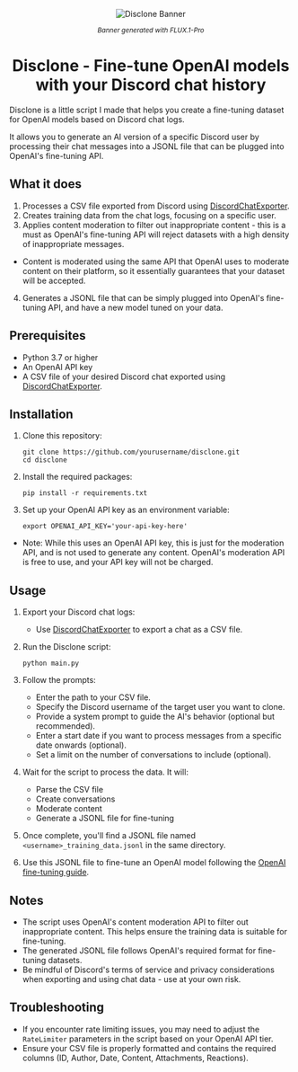 <p align="center">
  <img src="https://cdn.fl1nt.dev/GAGE1/ReDIZUKO73.jpg/raw" alt="Disclone Banner">
</p>
<p align="center"><small><i>Banner generated with FLUX.1-Pro</i></small></p>

<h1 align="center">Disclone - Fine-tune OpenAI models with your Discord chat history</h1>

Disclone is a little script I made that helps you create a fine-tuning dataset for OpenAI models based on Discord chat logs.

It allows you to generate an AI version of a specific Discord user by processing their chat messages into a JSONL file that can be plugged into OpenAI's fine-tuning API.

## What it does

1. Processes a CSV file exported from Discord using [DiscordChatExporter](https://github.com/Tyrrrz/DiscordChatExporter).
2. Creates training data from the chat logs, focusing on a specific user.
3. Applies content moderation to filter out inappropriate content - this is a must as OpenAI's fine-tuning API will reject datasets with a high density of inappropriate messages.
 - Content is moderated using the same API that OpenAI uses to moderate content on their platform, so it essentially guarantees that your dataset will be accepted.
4. Generates a JSONL file that can be simply plugged into OpenAI's fine-tuning API, and have a new model tuned on your data.

## Prerequisites

- Python 3.7 or higher
- An OpenAI API key
- A CSV file of your desired Discord chat exported using [DiscordChatExporter](https://github.com/Tyrrrz/DiscordChatExporter).

## Installation

1. Clone this repository:
   ```
   git clone https://github.com/yourusername/disclone.git
   cd disclone
   ```

2. Install the required packages:
   ```
   pip install -r requirements.txt
   ```

3. Set up your OpenAI API key as an environment variable:
   ```
   export OPENAI_API_KEY='your-api-key-here'
   ```
 - Note: While this uses an OpenAI API key, this is just for the moderation API, and is not used to generate any content. OpenAI's moderation API is free to use, and your API key will not be charged.

## Usage

1. Export your Discord chat logs:
   - Use [DiscordChatExporter](https://github.com/Tyrrrz/DiscordChatExporter) to export a chat as a CSV file.

2. Run the Disclone script:
   ```
   python main.py
   ```

3. Follow the prompts:
   - Enter the path to your CSV file.
   - Specify the Discord username of the target user you want to clone.
   - Provide a system prompt to guide the AI's behavior (optional but recommended).
   - Enter a start date if you want to process messages from a specific date onwards (optional).
   - Set a limit on the number of conversations to include (optional).

4. Wait for the script to process the data. It will:
   - Parse the CSV file
   - Create conversations
   - Moderate content
   - Generate a JSONL file for fine-tuning

5. Once complete, you'll find a JSONL file named `<username>_training_data.jsonl` in the same directory.

6. Use this JSONL file to fine-tune an OpenAI model following the [OpenAI fine-tuning guide](https://platform.openai.com/docs/guides/fine-tuning).

## Notes

- The script uses OpenAI's content moderation API to filter out inappropriate content. This helps ensure the training data is suitable for fine-tuning.
- The generated JSONL file follows OpenAI's required format for fine-tuning datasets.
- Be mindful of Discord's terms of service and privacy considerations when exporting and using chat data - use at your own risk.

## Troubleshooting

- If you encounter rate limiting issues, you may need to adjust the `RateLimiter` parameters in the script based on your OpenAI API tier.
- Ensure your CSV file is properly formatted and contains the required columns (ID, Author, Date, Content, Attachments, Reactions).
